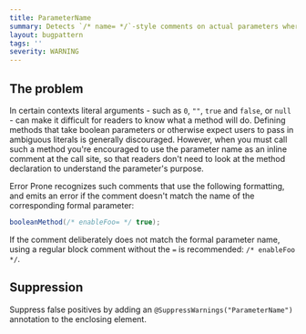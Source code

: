 ```yaml
---
title: ParameterName
summary: Detects `/* name= */`-style comments on actual parameters where the name doesn't match the formal parameter
layout: bugpattern
tags: ''
severity: WARNING
---
```


<!--
*** AUTO-GENERATED, DO NOT MODIFY ***
To make changes, edit the @BugPattern annotation or the explanation in docs/bugpattern.
-->

## The problem
In certain contexts literal arguments - such as `0`, `""`, `true` and `false`,
or `null` - can make it difficult for readers to know what a method will do.
Defining methods that take boolean parameters or otherwise expect users to pass
in ambiguous literals is generally discouraged. However, when you must call such
a method you're encouraged to use the parameter name as an inline comment at the
call site, so that readers don't need to look at the method declaration to
understand the parameter's purpose.

Error Prone recognizes such comments that use the following formatting, and
emits an error if the comment doesn't match the name of the corresponding formal
parameter:

```java
booleanMethod(/* enableFoo= */ true);
```

If the comment deliberately does not match the formal parameter name, using a
regular block comment without the `=` is recommended: `/* enableFoo */`.

## Suppression
Suppress false positives by adding an `@SuppressWarnings("ParameterName")` annotation to the enclosing element.
